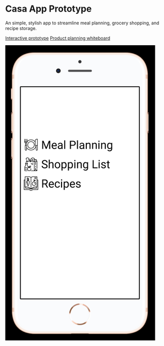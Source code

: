 # Casa App Prototype
An simple, stylish app to streamline meal planning, grocery shopping, and recipe storage.

[Interactive prototype](https://www.figma.com/proto/Pb72pZfmFQiXqZ3IOYvUi6/Meal-Planner?node-id=56%3A132&starting-point-node-id=56%3A132)
[Product planning whiteboard](https://www.figma.com/file/RzIJJzRmH9JtYsexWutee0/Meal-Planning-App-Brainstorm?node-id=0%3A1)

![Image of Casa App Homepage](/casa-app-menu-image.png)

